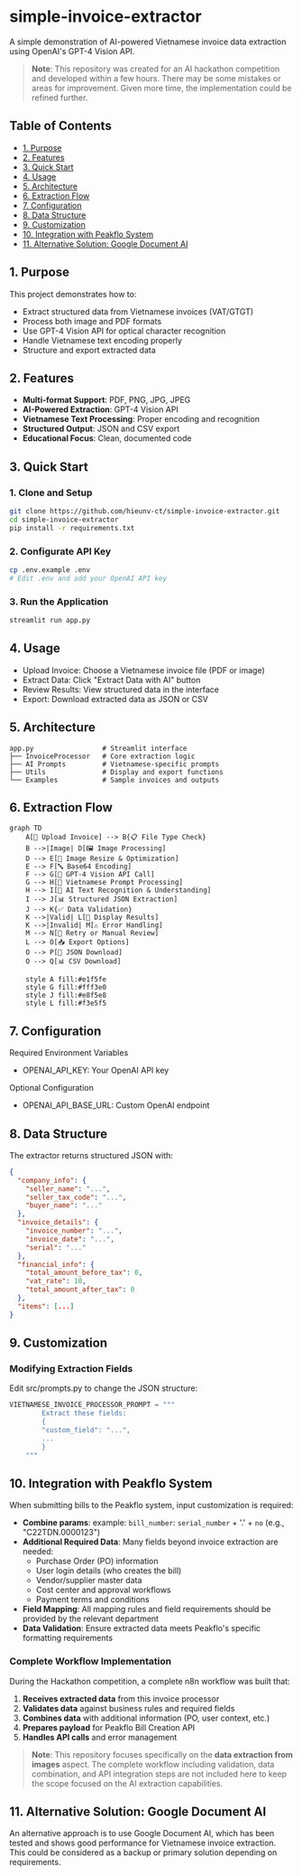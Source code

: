 # simple-invoice-extractor

A simple demonstration of AI-powered Vietnamese invoice data extraction using OpenAI's GPT-4 Vision API.

> **Note**: This repository was created for an AI hackathon competition and developed within a few hours. There may be some mistakes or areas for improvement. Given more time, the implementation could be refined further.

## Table of Contents

- [1. Purpose](#1-purpose)
- [2. Features](#2-features)
- [3. Quick Start](#3-quick-start)
- [4. Usage](#4-usage)
- [5. Architecture](#5-architecture)
- [6. Extraction Flow](#6-extraction-flow)
- [7. Configuration](#7-configuration)
- [8. Data Structure](#8-data-structure)
- [9. Customization](#9-customization)
- [10. Integration with Peakflo System](#10-integration-with-peakflo-system)
- [11. Alternative Solution: Google Document AI](#11-alternative-solution-google-document-ai)

## 1. Purpose

This project demonstrates how to:
- Extract structured data from Vietnamese invoices (VAT/GTGT)
- Process both image and PDF formats
- Use GPT-4 Vision API for optical character recognition
- Handle Vietnamese text encoding properly
- Structure and export extracted data

## 2. Features

- **Multi-format Support**: PDF, PNG, JPG, JPEG
- **AI-Powered Extraction**: GPT-4 Vision API
- **Vietnamese Text Processing**: Proper encoding and recognition
- **Structured Output**: JSON and CSV export
- **Educational Focus**: Clean, documented code

## 3. Quick Start

### 1. Clone and Setup
```bash
git clone https://github.com/hieunv-ct/simple-invoice-extractor.git
cd simple-invoice-extractor
pip install -r requirements.txt
```

### 2. Configurate API Key
```bash
cp .env.example .env
# Edit .env and add your OpenAI API key
```

### 3. Run the Application
```bash
streamlit run app.py
```

## 4. Usage
- Upload Invoice: Choose a Vietnamese invoice file (PDF or image)
- Extract Data: Click "Extract Data with AI" button
- Review Results: View structured data in the interface
- Export: Download extracted data as JSON or CSV

## 5. Architecture
```
app.py                 # Streamlit interface
├── InvoiceProcessor   # Core extraction logic
├── AI Prompts         # Vietnamese-specific prompts
├── Utils              # Display and export functions
└── Examples           # Sample invoices and outputs
```

## 6. Extraction Flow

```mermaid
graph TD
    A[📄 Upload Invoice] --> B{📋 File Type Check}
    B -->|Image| D[🖼️ Image Processing]
    D --> E[📐 Image Resize & Optimization]
    E --> F[🔤 Base64 Encoding]
    F --> G[🤖 GPT-4 Vision API Call]
    G --> H[📝 Vietnamese Prompt Processing]
    H --> I[🧠 AI Text Recognition & Understanding]
    I --> J[📊 Structured JSON Extraction]
    J --> K{✅ Data Validation}
    K -->|Valid| L[💾 Display Results]
    K -->|Invalid| M[⚠️ Error Handling]
    M --> N[🔄 Retry or Manual Review]
    L --> O[📥 Export Options]
    O --> P[📄 JSON Download]
    O --> Q[📊 CSV Download]
    
    style A fill:#e1f5fe
    style G fill:#fff3e0
    style J fill:#e8f5e8
    style L fill:#f3e5f5
```

## 7. Configuration
Required Environment Variables
- OPENAI_API_KEY: Your OpenAI API key

Optional Configuration
- OPENAI_API_BASE_URL: Custom OpenAI endpoint

## 8. Data Structure
The extractor returns structured JSON with:
```json
{
  "company_info": {
    "seller_name": "...",
    "seller_tax_code": "...",
    "buyer_name": "..."
  },
  "invoice_details": {
    "invoice_number": "...",
    "invoice_date": "...",
    "serial": "..."
  },
  "financial_info": {
    "total_amount_before_tax": 0,
    "vat_rate": 10,
    "total_amount_after_tax": 0
  },
  "items": [...]
}
```

## 9. Customization

### Modifying Extraction Fields
Edit src/prompts.py to change the JSON structure:

```python
VIETNAMESE_INVOICE_PROCESSOR_PROMPT = """
        Extract these fields:
        {
        "custom_field": "...",
        ...
        }
    """
```

## 10. Integration with Peakflo System
When submitting bills to the Peakflo system, input customization is required:
- **Combine params**: example: `bill_number`: `serial_number` + '.' + `no` (e.g., "C22TDN.0000123")
- **Additional Required Data**: Many fields beyond invoice extraction are needed:
  - Purchase Order (PO) information
  - User login details (who creates the bill)
  - Vendor/supplier master data
  - Cost center and approval workflows
  - Payment terms and conditions
- **Field Mapping**: All mapping rules and field requirements should be provided by the relevant department
- **Data Validation**: Ensure extracted data meets Peakflo's specific formatting requirements

### Complete Workflow Implementation
During the Hackathon competition, a complete n8n workflow was built that:
1. **Receives extracted data** from this invoice processor
2. **Validates data** against business rules and required fields
3. **Combines data** with additional information (PO, user context, etc.)
4. **Prepares payload** for Peakflo Bill Creation API
5. **Handles API calls** and error management

> **Note**: This repository focuses specifically on the **data extraction from images** aspect. The complete workflow including validation, data combination, and API integration steps are not included here to keep the scope focused on the AI extraction capabilities.

## 11. Alternative Solution: Google Document AI
An alternative approach is to use Google Document AI, which has been tested and shows good performance for Vietnamese invoice extraction. This could be considered as a backup or primary solution depending on requirements.


